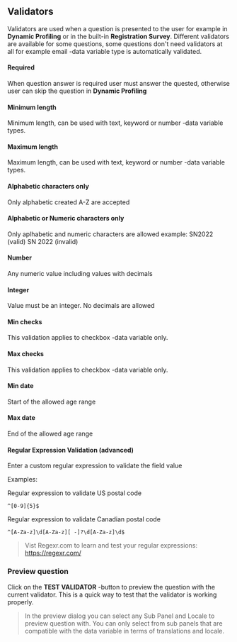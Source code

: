 ## Validators

Validators are used when a question is presented to the user for example in **Dynamic Profiling** or in the built-in **Registration Survey**. Different validators are available for some questions, some questions don't need validators at all for example email -data variable type is automatically validated.

#### Required 
When question answer is required user must answer the quested, otherwise user can skip the question in **Dynamic Profiling**

#### Minimum length
Minimum length, can be used with text, keyword or number -data variable types.

#### Maximum length
Maximum length, can be used with text, keyword or number -data variable types.

#### Alphabetic characters only
Only alphabetic created A-Z are accepted

#### Alphabetic or Numeric characters only
Only aplhabetic and numeric characters are allowed example: SN2022 (valid) SN 2022 (invalid)

#### Number
Any numeric value including values with decimals

#### Integer
Value must be an integer. No decimals are allowed

#### Min checks
This validation applies to checkbox -data variable only.

#### Max checks
This validation applies to checkbox -data variable only.

#### Min date
Start of the allowed age range

#### Max date
End of the allowed age range

#### Regular Expression Validation (advanced)
Enter a custom regular expression to validate the field value

Examples:

Regular expression to validate US postal code
```
^[0-9]{5}$
```

Regular expression to validate Canadian postal code
```
^[A-Za-z]\d[A-Za-z][ -]?\d[A-Za-z]\d$
```

> Vist Regexr.com to learn and test your regular expressions: https://regexr.com/

### Preview question
Click on the **TEST VALIDATOR** -button to preview the question with the current validator. This is a quick way to test that the validator is working properly. 

> In the preview dialog you can select any Sub Panel and Locale to preview question with. You can only select from sub panels that are compatible with the data variable in terms of translations and locale.


